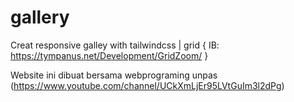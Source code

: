 # gallery
Creat responsive galley with tailwindcss | grid { IB: https://tympanus.net/Development/GridZoom/ }


Website ini dibuat bersama webprograming unpas
(https://www.youtube.com/channel/UCkXmLjEr95LVtGuIm3l2dPg)
